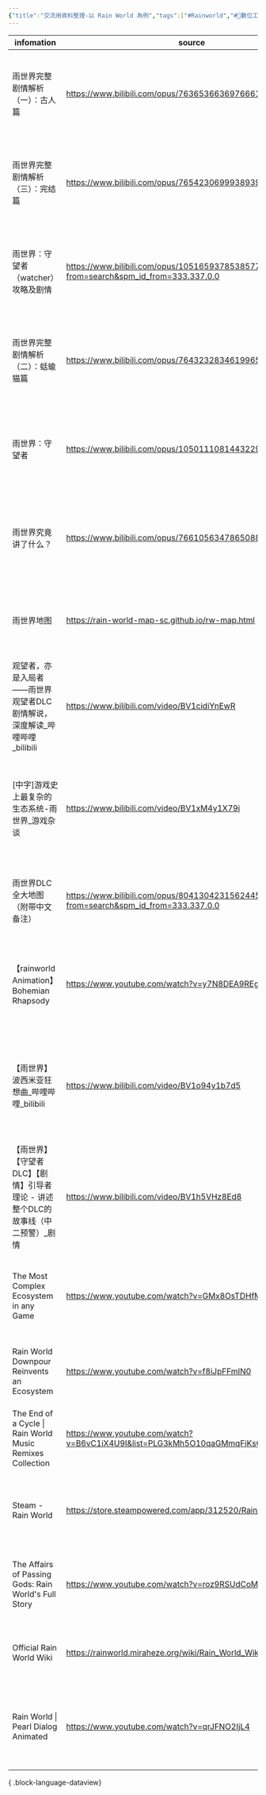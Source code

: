 ```yaml
---
{"title":"交流用資料整理-以 Rain World 為例","tags":["#Rainworld","#📝數位工具交流beta"],"status":"✅ Done","dg-publish":true,"permalink":"/社會報導工作隊@0606/交流用資料整理-以 Rain World 為例/","dgPassFrontmatter":true,"created":"2025-05-07T14:20:23.997+08:00","updated":"2025-05-07T15:57:05.318+08:00"}
---
```



| infomation                                                | source                                                                                | tag                                                                                                                                                        |
| --------------------------------------------------------- | ------------------------------------------------------------------------------------- | ---------------------------------------------------------------------------------------------------------------------------------------------------------- |
| 雨世界完整剧情解析（一）：古人篇                                          | https://www.bilibili.com/opus/763653663697666132                                      | <ul><li>#clippings</li><li>#Rainworld</li><li>#✒️Review</li><li>#🎮GBA</li><li>#✒️Article</li><li>#BiliBili</li></ul>                                      |
| 雨世界完整剧情解析（三）：完结篇                                          | https://www.bilibili.com/opus/765423069993893954                                      | <ul><li>#clippings</li><li>#Rainworld</li><li>#✒️Review</li><li>#🎮GBA</li><li>#BiliBili</li><li>#✒️Article</li></ul>                                      |
| 雨世界：守望者（watcher）攻略及剧情                                     | https://www.bilibili.com/opus/1051659378538577972?from=search&spm_id_from=333.337.0.0 | <ul><li>#clippings</li><li>#Rainworld</li><li>#✒️Review</li><li>#🎮GBA</li><li>#✒️Article</li><li>#BiliBili</li></ul>                                      |
| 雨世界完整剧情解析（二）：蛞蝓猫篇                                         | https://www.bilibili.com/opus/764323283461996552                                      | <ul><li>#clippings</li><li>#Rainworld</li><li>#✒️Review</li><li>#🎮GBA</li><li>#✒️Article</li><li>#BiliBili</li></ul>                                      |
| 雨世界：守望者                                                   | https://www.bilibili.com/opus/1050111081443229704                                     | <ul><li>#clippings</li><li>#Rainworld</li><li>#🎮GBA</li><li>#✒️Review</li><li>#BiliBili</li><li>#✒️Article</li></ul>                                      |
| 雨世界究竟讲了什么？                                                | https://www.bilibili.com/opus/766105634786508848                                      | <ul><li>#clippings</li><li>#Rainworld</li><li>#✒️Review</li><li>#🎮GBA</li><li>#✒️Article</li><li>#BiliBili</li></ul>                                      |
| 雨世界地图                                                     | https://rain-world-map-sc.github.io/rw-map.html                                       | <ul><li>#clippings</li><li>#Rainworld</li><li>#🎮GBA</li><li>#📚Wiki</li><li>#Github</li></ul>                                                             |
| 观望者，亦是入局者——雨世界观望者DLC剧情解说，深度解读_哔哩哔哩_bilibili               | https://www.bilibili.com/video/BV1cidiYnEwR                                           | <ul><li>#clippings</li><li>#Rainworld</li><li>#🎮GBA</li><li>#🎞️Video</li><li>#✒️Review</li><li>#BiliBili</li></ul>                                       |
| [中字]游戏史上最复杂的生态系统-雨世界_游戏杂谈                                 | https://www.bilibili.com/video/BV1xM4y1X79i                                           | <ul><li>#clippings</li><li>#Rainworld</li><li>#🎮GBA</li><li>#📑Translation</li><li>#✒️Review</li><li>#🎞️Video</li><li>#BiliBili</li></ul>                |
| 雨世界DLC全大地图（附带中文备注）                                        | https://www.bilibili.com/opus/804130423156244501?from=search&spm_id_from=333.337.0.0  | <ul><li>#clippings</li><li>#Rainworld</li><li>#📚Wiki</li><li>#BiliBili</li><li>#✒️Article</li></ul>                                                       |
| 【rainworld Animation】Bohemian Rhapsody                    | https://www.youtube.com/watch?v=y7N8DEA9REg                                           | <ul><li>#clippings</li><li>#Rainworld</li><li>#🎵music</li><li>#🤪MEME</li><li>#Queen</li><li>#🎞️Video</li><li>#Youtube</li></ul>                         |
| 【雨世界】波西米亚狂想曲_哔哩哔哩_bilibili                                | https://www.bilibili.com/video/BV1o94y1b7d5                                           | <ul><li>#clippings</li><li>#Rainworld</li><li>#🤪MEME</li><li>#🎵music</li><li>#📑Translation</li><li>#Queen</li><li>#🎞️Video</li><li>#BiliBili</li></ul> |
| 【雨世界】【守望者DLC】【剧情】引导者理论 - 讲述整个DLC的故事线（中二预警）_剧情             | https://www.bilibili.com/video/BV1h5VHz8Ed8                                           | <ul><li>#clippings</li><li>#Rainworld</li><li>#✒️Review</li><li>#🎞️Video</li><li>#BiliBili</li></ul>                                                      |
| The Most Complex Ecosystem in any Game                    | https://www.youtube.com/watch?v=GMx8OsTDHfM                                           | <ul><li>#clippings</li><li>#Rainworld</li><li>#✒️Review</li><li>#🎞️Video</li><li>#🎮GBA</li><li>#Youtube</li></ul>                                        |
| Rain World Downpour Reinvents an Ecosystem                | https://www.youtube.com/watch?v=f8iJpFFmIN0                                           | <ul><li>#clippings</li><li>#Rainworld</li><li>#Youtube</li><li>#🎞️Video</li></ul>                                                                         |
| The End of a Cycle \| Rain World Music Remixes Collection | https://www.youtube.com/watch?v=B6vC1iX4U9I&list=PLG3kMh5O10qaGMmqFiKsCXedJXzAvZZTl   | <ul><li>#clippings</li><li>#Rainworld</li><li>#🎞️Video</li><li>#🤪MEME</li><li>#Youtube</li></ul>                                                         |
| Steam - Rain World                                        | https://store.steampowered.com/app/312520/Rain_World/                                 | <ul><li>#clippings</li><li>#Rainworld</li><li>#🎮GBA</li><li>#Steam</li><li>#Website</li></ul>                                                             |
| The Affairs of Passing Gods: Rain World's Full Story      | https://www.youtube.com/watch?v=roz9RSUdCoM                                           | <ul><li>#clippings</li><li>#Rainworld</li><li>#✒️Review</li><li>#🎞️Video</li><li>#Youtube</li></ul>                                                       |
| Official Rain World Wiki                                  | https://rainworld.miraheze.org/wiki/Rain_World_Wiki                                   | <ul><li>#clippings</li><li>#Rainworld</li><li>#📚Wiki</li><li>#Wiki</li></ul>                                                                              |
| Rain World \| Pearl Dialog Animated                       | https://www.youtube.com/watch?v=qrJFNO2IjL4                                           | <ul><li>#clippings</li><li>#Rainworld</li><li>#🎞️Video</li><li>#🎮GBA</li><li>#🤪MEME</li><li>#Youtube</li></ul>                                          |

{ .block-language-dataview}

